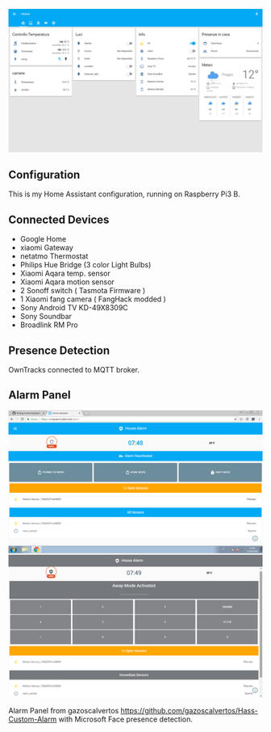 
![alt text](screenshots/home.png "Home")


## Configuration

This is my Home Assistant configuration, running on Raspberry Pi3 B.

## Connected Devices

- Google Home
- xiaomi Gateway
- netatmo Thermostat
- Philips Hue Bridge (3 color Light Bulbs)
- Xiaomi Aqara temp. sensor
- Xiaomi Aqara motion sensor
- 2 Sonoff switch ( Tasmota Firmware )
- 1 Xiaomi fang camera ( FangHack modded ) 
- Sony Android TV KD-49X8309C
- Sony Soundbar 
- Broadlink RM Pro

## Presence Detection

OwnTracks connected to MQTT broker.

## Alarm Panel

![alt text](screenshots/alarm.png "Alarm")
![alt text](screenshots/alarm1.png "Alarm_armed")

Alarm Panel from gazoscalvertos https://github.com/gazoscalvertos/Hass-Custom-Alarm with Microsoft Face presence detection.
